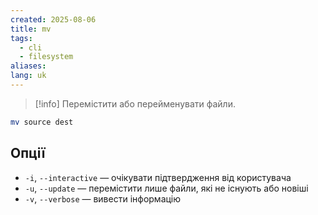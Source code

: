 ```yaml
---
created: 2025-08-06
title: mv
tags:
  - cli
  - filesystem
aliases: 
lang: uk
---
```

> [!info] Перемістити або перейменувати файли.

```bash
mv source dest
```

## Опції

- `-i`, `--interactive` — очікувати підтвердження від користувача
- `-u`, `--update` — перемістити лише файли, які не існують або новіші
- `-v`, `--verbose` — вивести інформацію
